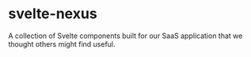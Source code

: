 # svelte-nexus
A collection of Svelte components built for our SaaS application that we thought others might find useful.
